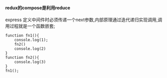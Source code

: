 #### redux的compose是利用reduce
express 定义中间件时必须传递一个next参数,内部原理通过迭代递归实现调用,调用过程就是一个函数嵌套;
```
function fn1(){
    console.log(1);
    fn2()
    console.log(2)
}
function fn2(){
    console.log(3)
}
fn1();
```